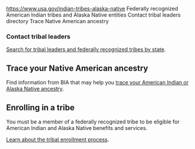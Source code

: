 

https://www.usa.gov/indian-tribes-alaska-native
Federally recognized American Indian tribes and Alaska Native entities
Contact tribal leaders directory
Trace Native American ancestry

### Contact tribal leaders

[Search for tribal leaders and federally recognized tribes by state](https://www.bia.gov/service/tribal-leaders-directory).

**Trace your Native American ancestry**
---------------------------------------

Find information from BIA that may help you [trace your American Indian or Alaska Native ancestry](https://www.bia.gov/guide/tracing-american-indian-and-alaska-native-aian-ancestry).

**Enrolling in a tribe**
------------------------

You must be a member of a federally recognized tribe to be eligible for American Indian and Alaska Native benefits and services.

[Learn about the tribal enrollment process](https://www.doi.gov/tribes/enrollment).

